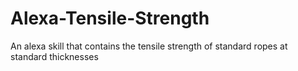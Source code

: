# Alexa-Tensile-Strength
An alexa skill that contains the tensile strength of standard ropes at standard thicknesses
